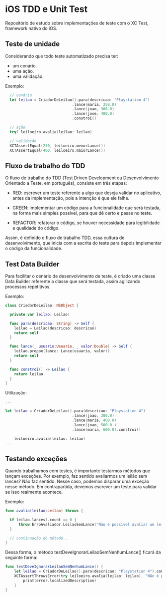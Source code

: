 # iOS TDD e Unit Test

Repositório de estudo sobre implementações de teste com o XC Test, framework nativo do iOS.

## Teste de unidade

Considerando que todo teste automatizado precisa ter:

- um cenário.
- uma ação.
- uma validação.

Exemplo:

```swift
  // cenário
  let leilao = CriadorDeLeilao().para(descricao: "Playstation 4")
                              .lance(maria, 250.0)
                              .lance(joao, 300.0)
                              .lance(jose, 400.0)
                              .constroi()

  // ação
  try? leiloeiro.avalia(leilao: leilao)

  // validação
  XCTAssertEqual(250, leiloeiro.menorLance())
  XCTAssertEqual(400, leiloeiro.maiorLance())
```

## Fluxo de trabalho do TDD

O fluxo de trabalho do TDD (Test Driven Development ou Desenvolvimento Orientado a Teste, em português), consiste em três etapas:

- RED: escrever um teste referente a algo que deseja validar no aplicativo, antes da implementação, pois a intenção é que ele falhe.

- GREEN: implementar um código para a funcionalidade que será testada, na forma mais simples possível, para que dê certo e passe no teste.

- REFACTOR: refatorar o código, se houver necessidade para legibilidade e qualidade do código.

Assim, é definido o fluxo de trabalho TDD, essa cultura de desenvolvimento, que inicia com a escrita do teste para depois implementar o código da funcionalidade.

## Test Data Builder

Para facilitar o cenário de desenvolvimento de teste, é criado uma classe Data Builder referente a classe que será testada, assim agilizando processos repetitivos.

Exemplo:

```swift
class CriadorDeLeilao: NSObject {

  private var leilao: Leilao!

  func para(descricao: String) -> Self {
    leilao = Leilao(descricao: descricao)
    return self
  }

  func lance(_ usuario:Usuario, _ valor:Double) -> Self {
    leilao.propoe(lance: Lance(usuario, valor))
    return self
  }

  func constroi() -> Leilao {
    return leilao
  }
}
```

Utilização:

```swift
...

let leilao = CriadorDeLeilao().para(descricao: "Playstation 4")
                              .lance(joao, 300.0)
                              .lance(maria, 400.0)
                              .lance(joao, 500.0 )
                              .lance(maria, 600.0).constroi()

    leiloeiro.avalia(leilao: leilao)
...
```

## Testando exceções

Quando trabalhamos com testes, é importante testarmos métodos que lançam exceções. Por exemplo, faz sentido avaliarmos um leilão sem lances? Não faz sentido. Nesse caso, podemos disparar uma exceção nesse método. Em contrapartida, devemos escrever um teste para validar se isso realmente acontece.

Exemplo:

```swift
func avalia(leilao:Leilao) throws {

  if leilao.lances?.count == 0 {
      throw ErroAvaliador.LeilaoSemLance("Não é possível avaliar um leilão sem lances")
  }

  // continuação do método..
}
```

Dessa forma, o método testDeveIgnorarLeilaoSemNenhumLance() ficará da seguinte forma:

```swift
func testDeveIgnorarLeilaoSemNenhumLance() {
    let leilao = CriadorDeLeilao().para(descricao: "Playstation 4").constroi()
    XCTAssertThrowsError(try leiloeiro.avalia(leilao: leilao), "Não é possível avaliar leilão sem lances") { (error) in
        print(error.localizedDescription)
    }
}
```
